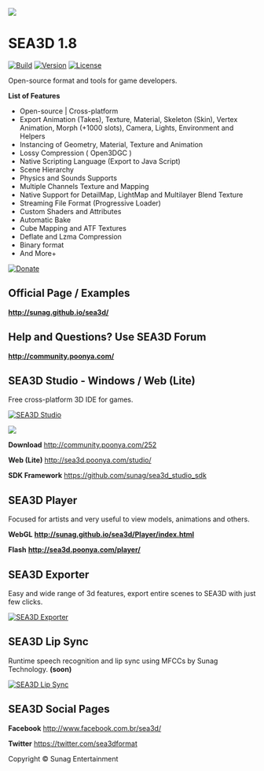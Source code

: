 [<img src="http://sunag.github.io/sea3d/Media/SEA3D-Top-BlackGL.jpg"/>](http://sunag.github.io/sea3d/)

SEA3D 1.8
==

[![Build](https://img.shields.io/badge/build-passing-green.svg)](http://sunag.github.io/sea3d/)
[![Version](https://img.shields.io/badge/version-1.8.1-blue.svg)](https://github.com/sunag/sea3d/)
[![License](https://img.shields.io/badge/license-MIT-blue.svg)](https://github.com/sunag/sea3d/blob/master/LICENSE)

Open-source format and tools for game developers.

**List of Features**

* Open-source | Cross-platform
* Export Animation (Takes), Texture, Material, Skeleton (Skin), Vertex Animation, Morph (+1000 slots), Camera, Lights, Environment and Helpers
* Instancing of Geometry, Material, Texture and Animation
* Lossy Compression ( Open3DGC )
* Native Scripting Language (Export to Java Script)
* Scene Hierarchy
* Physics and Sounds Supports
* Multiple Channels Texture and Mapping
* Native Support for DetailMap, LightMap and Multilayer Blend Texture
* Streaming File Format (Progressive Loader)
* Custom Shaders and Attributes
* Automatic Bake
* Cube Mapping and ATF Textures
* Deflate and Lzma Compression
* Binary format
* And More+

[![Donate](https://www.paypalobjects.com/en_US/i/btn/btn_donate_SM.gif)](https://www.paypal.com/cgi-bin/webscr?cmd=_s-xclick&hosted_button_id=3CGGH7M7VWTSC)

Official Page / Examples
--
**http://sunag.github.io/sea3d/**

Help and Questions? Use SEA3D Forum
--

**http://community.poonya.com/**

SEA3D Studio - Windows / Web (Lite)
--
Free cross-platform 3D IDE for games.

[![SEA3D Studio](http://img.youtube.com/vi/lQ-VIni5Q68/0.jpg)](http://www.youtube.com/watch?v=lQ-VIni5Q68)

[<img src="http://sunag.github.io/sea3d/Media/SEA3D-Studio.jpg"/>](http://sea3d.poonya.com/studio/)

**Download** http://community.poonya.com/252

**Web (Lite)** http://sea3d.poonya.com/studio/

**SDK Framework** https://github.com/sunag/sea3d_studio_sdk

SEA3D Player
--
Focused for artists and very useful to view models, animations and others.

**WebGL** **http://sunag.github.io/sea3d/Player/index.html**

**Flash** **http://sea3d.poonya.com/player/**

SEA3D Exporter
--
Easy and wide range of 3d features, export entire scenes to SEA3D with just few clicks.

[![SEA3D Exporter](http://img.youtube.com/vi/dTCztYwwEdE/0.jpg)](http://www.youtube.com/watch?v=dTCztYwwEdE)

SEA3D Lip Sync
--
Runtime speech recognition and lip sync using MFCCs by Sunag Technology. **(soon)**

[![SEA3D Lip Sync](http://img.youtube.com/vi/rfuGqHR2MK8/0.jpg)](http://www.youtube.com/watch?v=rfuGqHR2MK8)

SEA3D Social Pages
--

**Facebook** http://www.facebook.com.br/sea3d/

**Twitter** https://twitter.com/sea3dformat

Copyright © Sunag Entertainment
